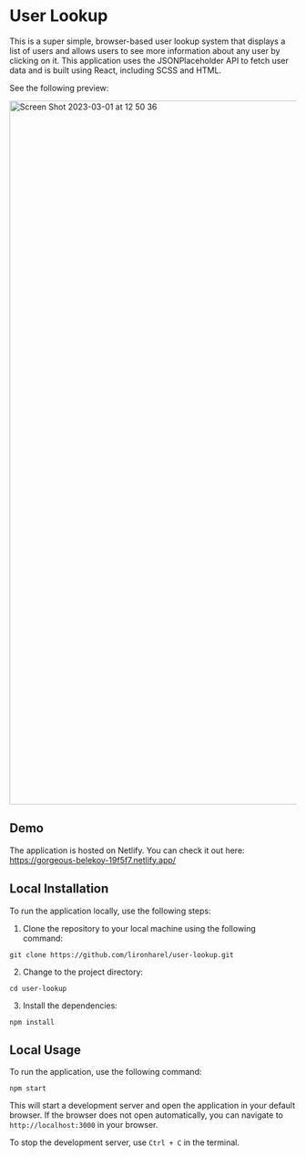 # User Lookup 

This is a super simple, browser-based user lookup system that displays a list of users and allows users to see more information about any user by clicking on it. This application uses the JSONPlaceholder API to fetch user data and is built using React, including SCSS and HTML.

See the following preview:

<img width="1234" alt="Screen Shot 2023-03-01 at 12 50 36" src="https://user-images.githubusercontent.com/44953386/222118638-69a2da6c-9515-4d10-9cd2-0a510ee37d8d.png">

## Demo

The application is hosted on Netlify. You can check it out here: https://gorgeous-belekoy-19f5f7.netlify.app/

## Local Installation

To run the application locally, use the following steps:

1. Clone the repository to your local machine using the following command:

```git clone https://github.com/lironharel/user-lookup.git```

2. Change to the project directory:

```cd user-lookup```

3. Install the dependencies:

```npm install```


## Local Usage

To run the application, use the following command:

```npm start```

This will start a development server and open the application in your default browser. If the browser does not open automatically, you can navigate to `http://localhost:3000` in your browser.

To stop the development server, use `Ctrl + C` in the terminal.

